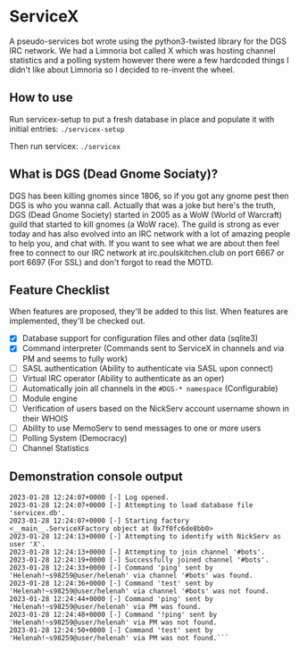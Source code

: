 # ServiceX
A pseudo-services bot wrote using the python3-twisted library for the DGS IRC network. We had a Limnoria bot called X which was hosting channel statistics and a polling system however there were a few hardcoded things I didn't like about Limnoria so I decided to re-invent the wheel.

## How to use
Run servicex-setup to put a fresh database in place and populate it with initial entries:
```./servicex-setup```

Then run servicex:
```./servicex```

## What is DGS (Dead Gnome Sociaty)?
DGS has been killing gnomes since 1806, so if you got any gnome pest then DGS is who you wanna call. Actually that was a joke but here's the truth, DGS (Dead Gnome Society) started in 2005 as a WoW (World of Warcraft) guild that started to kill gnomes (a WoW race). The guild is strong as ever today and has also evolved into an IRC network with a lot of amazing people to help you, and chat with. If you want to see what we are about then feel free to connect to our IRC network at irc.poulskitchen.club on port 6667 or port 6697 (For SSL) and don't forgot to read the MOTD.

## Feature Checklist
When features are proposed, they'll be added to this list. When features are implemented, they'll be checked out.
* [X] Database support for configuration files and other data (sqlite3)
* [x] Command interpreter (Commands sent to ServiceX in channels and via PM and seems to fully work)
* [ ] SASL authentication (Ability to authenticate via SASL upon connect)
* [ ] Virtual IRC operator (Ability to authenticate as an oper)
* [ ] Automatically join all channels in the `#DGS-* namespace` (Configurable)
* [ ] Module engine
* [ ] Verification of users based on the NickServ account username shown in their WHOIS
* [ ] Ability to use MemoServ to send messages to one or more users
* [ ] Polling System (Democracy)
* [ ] Channel Statistics

## Demonstration console output
```$ ./servicex 
2023-01-28 12:24:07+0000 [-] Log opened.
2023-01-28 12:24:07+0000 [-] Attempting to load database file 'servicex.db'.
2023-01-28 12:24:07+0000 [-] Starting factory <__main__.ServiceXFactory object at 0x7f0fc6de8bb0>
2023-01-28 12:24:13+0000 [-] Attempting to identify with NickServ as user 'X'.
2023-01-28 12:24:13+0000 [-] Attempting to join channel '#bots'.
2023-01-28 12:24:19+0000 [-] Successfully joined channel '#bots'.
2023-01-28 12:24:33+0000 [-] Command 'ping' sent by 'Helenah!~s98259@user/helenah' via channel '#bots' was found.
2023-01-28 12:24:36+0000 [-] Command 'test' sent by 'Helenah!~s98259@user/helenah' via channel '#bots' was not found.
2023-01-28 12:24:44+0000 [-] Command 'ping' sent by 'Helenah!~s98259@user/helenah' via PM was found.
2023-01-28 12:24:48+0000 [-] Command '!ping' sent by 'Helenah!~s98259@user/helenah' via PM was not found.
2023-01-28 12:24:50+0000 [-] Command 'test' sent by 'Helenah!~s98259@user/helenah' via PM was not found.```

